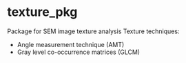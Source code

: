 # texture_pkg
 Package for SEM image texture analysis
 Texture techniques:
 * Angle measurement technique (AMT)
 * Gray level co-occurrence matrices (GLCM) 
